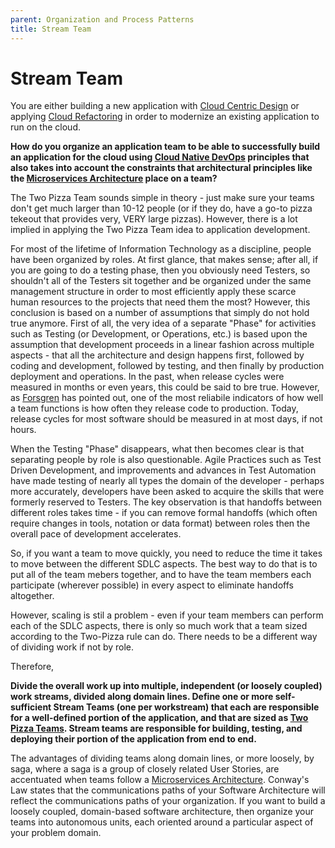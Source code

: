 ```yaml
---
parent: Organization and Process Patterns
title: Stream Team
---
```

# Stream Team

You are either building a new application with [Cloud Centric Design]() or applying [Cloud Refactoring]() in order to modernize an existing application to run on the cloud.  

**How do you organize an application team to be able to successfully build an application for the cloud using [Cloud Native DevOps]() principles that also takes into account the constraints that architectural principles like the [Microservices Architecture](../Microservices/Microservices-Architecture.md) place on a team?**

The Two Pizza Team sounds simple in theory - just make sure your teams don't get much larger than 10-12 people (or if they do, have a go-to pizza tekeout that provides very, VERY large pizzas).  However, there is a lot implied in applying the Two Pizza Team idea to application development.

For most of the lifetime of Information Technology as a discipline, people have been organized by roles.  At first glance, that makes sense; after all, if you are going to do a testing phase, then you obviously need Testers, so shouldn't all of the Testers sit together and be organized under the same management structure in order to most efficiently apply these scarce human resources to the projects that need them the most?  However, this conclusion is based on a number of assumptions that simply do not hold true anymore.  First of all, the very idea of a separate "Phase" for activities such as Testing (or Development, or Operations, etc.) is based upon the assumption that development proceeds in a linear fashion across multiple aspects - that all the architecture and design happens first, followed by coding and development, followed by testing, and then finally by production deployment and operations.    In the past, when release cycles were measured in months or even years, this could be said to bre true.  However, as [Forsgren]() has pointed out, one of the most reliabile indicators of how well a team functions is how often they release code to production.  Today, release cycles for most software should be measured in at most days, if not hours.

When the Testing "Phase" disappears, what then becomes clear is that separating people by role is also questionable.  Agile Practices such as Test Driven Development, and improvements and advances in Test Automation have made testing of nearly all types the domain of the developer - perhaps more accurately, developers have been asked to acquire the skills that were formerly reserved to Testers.  The key observation is that handoffs between different roles takes time - if you can remove formal handoffs (which often require changes in tools, notation or data format) between roles then the overall pace of development accelerates. 

So, if you want a team to move quickly, you need to reduce the time it takes to move between the different SDLC aspects.  The best way to do that is to put all of the team mebers together, and to have the team members each participate (wherever possible) in every aspect to eliminate handoffs altogether.  

However, scaling is stil a problem - even if your team members can perform each of the SDLC aspects, there is only so much work that a team sized according to the Two-Pizza rule can do.  There needs to be a different way of dividing work if not by role.

Therefore,

**Divide the overall work up into multiple, independent (or loosely coupled) work streams, divided along domain lines.  Define one or more self-sufficient Stream Teams (one per workstream) that each are responsible for a well-defined portion of the application, and that are sized as [Two Pizza Teams](Two-Pizza-Team.md). Stream teams are responsible for building, testing, and deploying their portion of the application from end to end.** 

The advantages of dividing teams along domain lines, or more loosely, by saga, where a saga is a group of closely related User Stories, are accentuated when teams follow a [Microservices Architecture](../Microservices/Microservices-Architecture.md).  Conway's Law states that the communications paths of your Software Architecture will reflect the communications paths of your organization.  If you want to build a loosely coupled, domain-based software architecture, then organize your teams into autonomous units, each oriented around a particular aspect of your problem domain.

